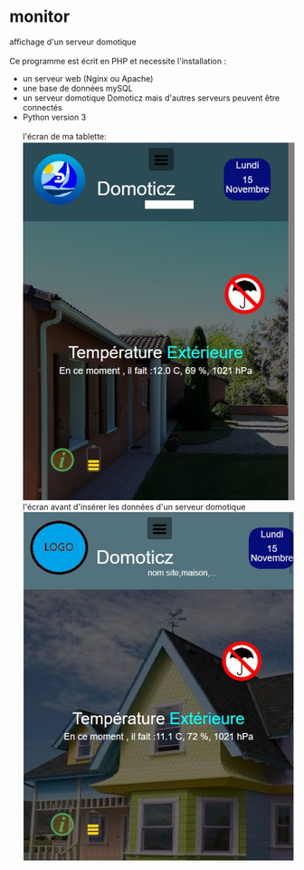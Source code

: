 # monitor
affichage d'un serveur domotique<br><br>
Ce programme est écrit en PHP et necessite l'installation :<br>
- un serveur web (Nginx ou Apache)<br>
- une base de données mySQL<br>
- un serveur domotique Domoticz mais d'autres serveurs peuvent être connectés<br>
- Python version 3<br><br>
l'écran de ma tablette:<br>
<img src="readme_img/image1.jpg" alt="Screenshot1" style="max-width: 100%;"><br>
l'écran avant d'insérer les données d'un serveur domotique<br>
<img src="readme_img/image2.jpg" alt="Screenshot2" style="max-width: 100%;"><br>
